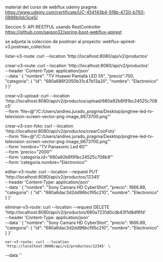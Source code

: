 material del curso de webflux udemy pragma: https://www.udemy.com/certificate/UC-454143b4-5f8b-4720-b793-0886b0dc5ce5/

Seccion 5: API RESTFUL usando RestController https://github.com/saigon32/spring-boot-webflux-apirest

se adjunta la coleccion de postman al proyecto:
webflux-apirest-v3.postman_collection

listar-v3-route: curl --location 'http://localhost:8080/api/v2/productos'

crear-v3-route:  curl --location 'http://localhost:8080/api/v2/productos' \
--header 'Content-Type: application/json' \
--data '    {
        "nombre": "TV Huawei Pantalla LED 55",
        "precio":700,
        "categoria": {
            "id": "680a686f2050b31c47b13a20",
            "nombre": "Electronico"
        }
    }'

crear-v3-upload:
curl --location 'http://localhost:8080/api/v2/productos/upload/680a92b6f91bc24525c708c5' \
--form 'file=@"/C:/Users/andres.jurado_pragma/Desktop/pngtree-led-tv-television-screen-vector-png-image_6673700.png"'    

crear-v3-con-foto:
curl --location 'http://localhost:8080/api/v2/productos/crearConFoto' \
--form 'file=@"/C:/Users/andres.jurado_pragma/Desktop/pngtree-led-tv-television-screen-vector-png-image_6673700.png"' \
--form 'nombre="TV Panasonic Led 60"' \
--form 'precio="2000"' \
--form 'categoria.id="680a92b6f91bc24525c708b9"' \
--form 'categoria.nombre="Electronico"'

editar-v3-route: curl --location --request PUT 'http://localhost:8080/api/v2/productos/12345' \
--header 'Content-Type: application/json' \
--data '    {
        "nombre": "Sony Camara HD CyberShot",
        "precio": 1666.89,
        "categoria": {
            "id": "680a6dac3d2dd96bcf95c210",
            "nombre": "Electronico"
        }
    }'

eliminar-v3-route: curl --location --request DELETE 'http://localhost:8080/api/v2/productos/680a7231d0cdb43f1d8df6fd' \
--header 'Content-Type: application/json' \
--data '    {
        "nombre": "Sony Camara HD CyberShot",
        "precio": 1666.89,
        "categoria": {
            "id": "680a6dac3d2dd96bcf95c210",
            "nombre": "Electronico"
        }
    }'

    ver-v3-route: curl --location 'http://localhost:8080/api/v2/productos/12345' \
--data ''
    
